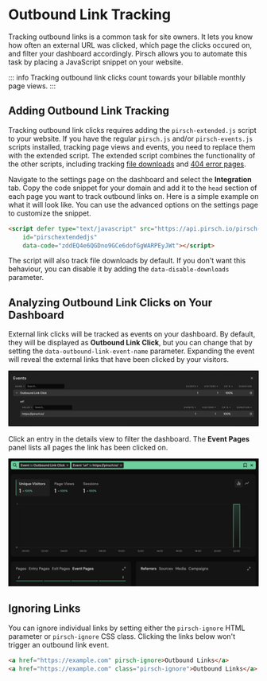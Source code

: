 # Outbound Link Tracking

Tracking outbound links is a common task for site owners. It lets you know how often an external URL was clicked, which page the clicks occured on, and filter your dashboard accordingly. Pirsch allows you to automate this task by placing a JavaScript snippet on your website.

::: info
Tracking outbound link clicks count towards your billable monthly page views.
:::

## Adding Outbound Link Tracking

Tracking outbound link clicks requires adding the `pirsch-extended.js` script to your website. If you have the regular `pirsch.js` and/or `pirsch-events.js` scripts installed, tracking page views and events, you need to replace them with the extended script. The extended script combines the functionality of the other scripts, including tracking [file downloads](/advanced/file-downloads) and [404 error pages](/advanced/not-found-tracking).

Navigate to the settings page on the dashboard and select the **Integration** tab. Copy the code snippet for your domain and add it to the `head` section of each page you want to track outbound links on. Here is a simple example on what it will look like. You can use the advanced options on the settings page to customize the snippet.

```html
<script defer type="text/javascript" src="https://api.pirsch.io/pirsch-extended.js"
    id="pirschextendedjs"
    data-code="zddEQ4e6QGDno9GCe6dofGgWARPEyJWt"></script>
```

The script will also track file downloads by default. If you don't want this behaviour, you can disable it by adding the `data-disable-downloads` parameter.

## Analyzing Outbound Link Clicks on Your Dashboard

External link clicks will be tracked as events on your dashboard. By default, they will be displayed as **Outbound Link Click**, but you can change that by setting the `data-outbound-link-event-name` parameter. Expanding the event will reveal the external links that have been clicked by your visitors.

![Outbound Links](../static/advanced/outbound-links.png)

Click an entry in the details view to filter the dashboard. The **Event Pages** panel lists all pages the link has been clicked on.

![Outbound Link Pages](../static/advanced/outbound-link-pages.png)

## Ignoring Links

You can ignore individual links by setting either the `pirsch-ignore` HTML parameter or `pirsch-ignore` CSS class. Clicking the links below won't trigger an outbound link event.

```html
<a href="https://example.com" pirsch-ignore>Outbound Links</a>
<a href="https://example.com" class="pirsch-ignore">Outbound Links</a>
```
